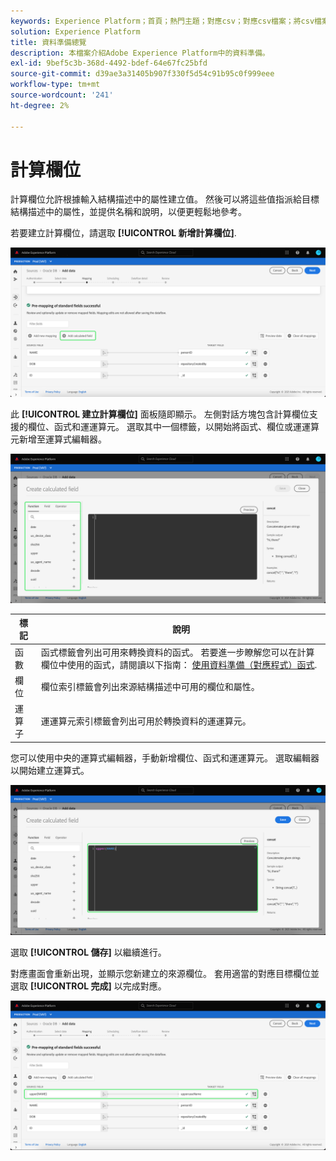 ```yaml
---
keywords: Experience Platform；首頁；熱門主題；對應csv；對應csv檔案；將csv檔案對應到xdm；將csv對應到xdm；ui指南；對應程式；對應；資料準備；資料準備；
solution: Experience Platform
title: 資料準備總覽
description: 本檔案介紹Adobe Experience Platform中的資料準備。
exl-id: 9bef5c3b-368d-4492-bdef-64e67fc25bfd
source-git-commit: d39ae3a31405b907f330f5d54c91b95c0f999eee
workflow-type: tm+mt
source-wordcount: '241'
ht-degree: 2%

---
```


# 計算欄位

計算欄位允許根據輸入結構描述中的屬性建立值。 然後可以將這些值指派給目標結構描述中的屬性，並提供名稱和說明，以便更輕鬆地參考。

若要建立計算欄位，請選取 **[!UICONTROL 新增計算欄位]**.

![](./images/calculated-fields/add-calculated-field.png)

此 **[!UICONTROL 建立計算欄位]** 面板隨即顯示。 左側對話方塊包含計算欄位支援的欄位、函式和運運算元。 選取其中一個標籤，以開始將函式、欄位或運運算元新增至運算式編輯器。

![](./images/calculated-fields/create-calculated-field.png)

| 標記 | 說明 |
| --- | ----------- |
| 函數 | 函式標籤會列出可用來轉換資料的函式。 若要進一步瞭解您可以在計算欄位中使用的函式，請閱讀以下指南： [使用資料準備（對應程式）函式](./functions.md). |
| 欄位 | 欄位索引標籤會列出來源結構描述中可用的欄位和屬性。 |
| 運算子 | 運運算元索引標籤會列出可用於轉換資料的運運算元。 |

您可以使用中央的運算式編輯器，手動新增欄位、函式和運運算元。 選取編輯器以開始建立運算式。

![](./images/calculated-fields/write-calculated-field.png)

選取 **[!UICONTROL 儲存]** 以繼續進行。

對應畫面會重新出現，並顯示您新建立的來源欄位。 套用適當的對應目標欄位並選取 **[!UICONTROL 完成]** 以完成對應。

![](./images/calculated-fields/new-calculated-field.png)
